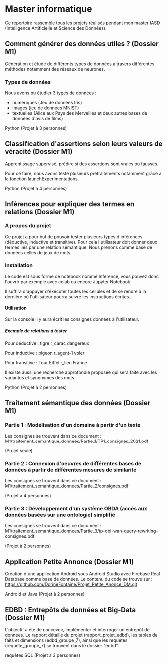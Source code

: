 # Master informatique 


Ce répertoire rassemble tous les projets réalisés pendant mon master IASD (Intelligence Artificielle et Science des Données). 


## Comment générer des données utiles ? (Dossier M1)


Génération et étude de différents types de données à travers différentes méthodes notamment des réseaux de neurones.

### Types de données 

Nous avons pu étudier 3 types de données : 
- numériques (Jeu de données Iris)
- images (jeu de données MNIST)
- textuelles (Alice aux Pays des Merveilles et deux autres bases de données d'avis de films)

Python (Projet à 3 personnes)



## Classification d'assertions selon leurs valeurs de véracité (Dossier M1)


Apprentissage supervisé, prédire si des assertions sont vraies ou fausses.

Pour ce faire, nous avons testé plusieurs prétraitements notamment grâce à la fonction launchExperimentations. 


Python (Projet à 4 personnes)


## Inférences pour expliquer des termes en relations (Dossier M1)


### A propos du projet 

Ce projet a pour but de pouvoir tester plusieurs types d'inférences (déductive, inductive et transitive). Pour cela l'utilisateur doit donner deux termes liés par une relation sémantique. 
Nous prenons comme base de données celles de jeux de mots. 


### Installation 

Le code est sous forme de notebook nommé Inference, vous pouvez donc l'ouvrir par exemple avec colab ou encore Jupyter Notebook. 

Il suffira d'appuyer d'éxécuter toutes les cellules et de se rendre à la dernière où l'utilisateur pourra suivre les instructions écrites. 

#### Utilisation 

Sur la console il y aura écrit les consignes données à l'utilisateur. 

##### Exemple de relations à tester 

Pour déductive : tigre r_carac dangereux 

Pour inductive : pigeon r_agent-1 voler 

Pour transitive : Tour Eiffel r_lieu France

Il existe aussi une recherche approfondie proposée qui sera faite avec les variantes et synonymes des mots.


Python (Projet à 2 personnes)


## Traitement sémantique des données (Dossier M1)


### Partie 1 : Modélisation d'un domaine à partir d'un texte

Les consignes se trouvent dans ce document : M1/traitement_semantique_donnees/Partie_1/TP1_consignes_2021.pdf 

(Projet seule)

### Partie 2 : Connexion d'oeuvres de différentes bases de données à partir de différentes mesures de similarité 
 
Les consignes se trouvent dans ce document : M1/traitement_semantique_donnees/Partie_2/consignes.pdf

(Projet à 4 personnes)

### Partie 3 : Développement d'un système OBDA (accès aux données basées sur une ontologie) simplifié

Les consignes se trouvent dans ce document : M1/traitement_semantique_donnees/Partie_3/tp-obi-wan-query-rewriting-consignes.pdf

(Projet à 2 personnes)

## Application Petite Annonce (Dossier M1)

Création d'une application Android sous Android Studio avec Firebase Real Database comme base de données. 
Le contenu du code se trouve sur : https://github.com/DorineFontaine/Projet_Petite_Anonce_DM.git


Android et Java (Projet à 2 personnes)


## EDBD : Entrepôts de données et Big-Data (Dossier M1) 

L'objectif a été de concevoir, implémenter et interroger un entrepôt de données. 
Le rapport détaillé du projet (rapport_projet_edbd), les tables de faits et dimensions (edbd_groupe_7), ainsi que les requêtes (requete_groupe_7) se trouvent dans le dossier "edbd".

requêtes SQL (Projet à 3 personnes)
